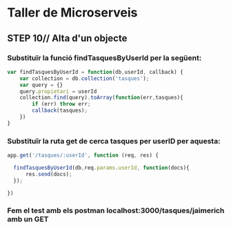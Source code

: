 # Taller de Microserveis
## STEP 10// Alta d'un objecte

### Substituïr la funció findTasquesByUserId per la següent:

```JavaScript
var findTasquesByUserId = function(db,userId, callback) {
    var collection = db.collection('tasques');
    var query = {}
    query.propietari = userId
    collection.find(query).toArray(function(err,tasques){
        if (err) throw err;
        callback(tasques);
    })
}
```

### Substituïr la ruta get de cerca tasques per userID per aquesta:

```JavaScript
app.get('/tasques/:userId', function (req, res) {

  findTasquesByUserId(db,req.params.userId, function(docs){
      res.send(docs);
  });

})
```

### Fem el test amb els postman localhost:3000/tasques/jaimerich amb un GET
